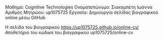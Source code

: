 Μάθημα: Cognitive Technologies
Ονοματεπώνυμο: Σιακαμπέτη Ιωάννα
Αριθμός Μητρώου: up1075725
Εργασία: Δημιουργία σελίδας βιογραφικού online μέσω GitHub

Η σελίδα του βιογραφικού https://up1075725.github.io/online-cv/
Αποθετήριο του κώδικα του βιογραφικού up1075725/online-cv
